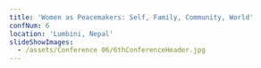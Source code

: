 ```yaml
---
title: 'Women as Peacemakers: Self, Family, Community, World'
confNum: 6
location: 'Lumbini, Nepal'
slideShowImages:
  - /assets/Conference 06/6thConferenceHeader.jpg
---
```

